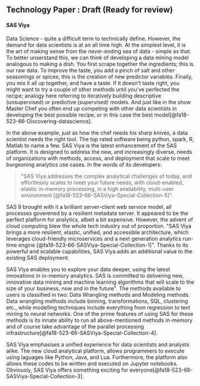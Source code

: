 ## Technology Paper : Draft (Ready for review)

#### SAS Viya

Data Science - quite  a difficult term to technically define. However, the demand for data scientists is at an all time high. At the simplest level, it is the art of making sense from the never-ending sea of data - simple as that. To better unserstand this, we can think of developing a data mining model analogous to making a dish. You first scrape together the ingredients; this is our raw data. To improve the taste, you add a pinch of salt and other seasonings or spices; this is the creation of new predictor variables. Finally, you mix it all up together, and have  a taste. If it doesn't taste right, you might want to try a couple of other methods until you've perfected the recipe; analogy here referring to iteratively building descriptive (unsupervised) or predictive (supervised) models. And just like in the show Master Chef you often end up competing with other data scientists in developing the best possible recipe, or in this case the best model[@fa18-523-66-Discovering-datascience].


In the above example, just as how the chef needs his sharp knives, a data scientist needs the right tool. The top rated software being python, spark, R, Matlab to name a few. SAS Viya is the latest enhancement of the SAS platform. It is designed to address the new, and increasingly diverse, needs of organizations with methods, access, and deployment that scale to meet burgeoning analytics use cases. In the words of its developers:
>"SAS Viya addresses the complex analytical challenges of today, and effortlessly scales to meet your future needs, with cloud-enabled, elastic in-memory processing, in a high availability, multi-user environment [@fa18-523-66-SASViya-Special-Collection-5]".


SAS 9 brought with it a brilliant server-client web service model, all processes goverened by a resilient metadata server. It appeared to be the perfect platform for analytics, albeit a bit expensive. However, the advent of cloud computing blew the whole tech industry out of proportion. "SAS Viya brings a more resilient, elastic, unified, and accessible architecture, which leverages cloud-friendly microservices and a next generation analytics run-time engine [@fa18-523-66-SASViya-Special-Collection-1]". Thanks to its powerful and scalable capabilities, SAS Viya adds an additional value to the existing SAS deployment.


SAS Viya enables you to explore your data deeper, using the latest innovations in in-memory analytics. SAS is committed to delivering new, innovative data mining and machine learning algorithms that will scale to the size of your business, now and in the future". The methods available to users is classified in two: Data Wrangling methods and Modeling methods. Data wrangling methods include binning, transformations, SQL, clustering etc., while modelling techniques include everything from regression to text mining to neural networks. One of the prime features of using SAS for these methods is its innate ability to run all above-mentioned methods in-memory and of course take advantage of the parallel processing infrastructure[@fa18-523-66-SASViya-Special-Collection-4].


SAS Viya emphasises a unified experience for data scientists and analysts alike. The new cloud analytical platform, allows programmers to execute using laguages like Python, Java, and Lua. Furthermore, the platform also allows these codes to be written and executed on Jupyter notebooks. Obviously, SAS Viya offers something exciting for everyone[@fa18-523-66-SASViya-Special-Collection-3]. 
